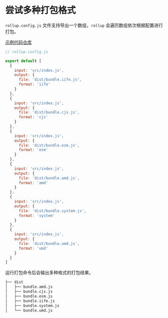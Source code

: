 # 尝试多种打包格式

`rollup.config.js` 文件支持导出一个数组，`rollup` 会遍历数组依次根据配置进行打包。

[示例代码仓库](https://github.com/jwchan1996/rollup-play/blob/main/08-formats)

```javascript
// rollup.config.js

export default [
  {
    input: 'src/index.js',
    output: {
      file: 'dist/bundle.iife.js',
      format: 'iife'
    }
  },
  {
    input: 'src/index.js',
    output: {
      file: 'dist/bundle.cjs.js',
      format: 'cjs'
    }
  },
  {
    input: 'src/index.js',
    output: {
      file: 'dist/bundle.esm.js',
      format: 'esm'
    }
  },
  {
    input: 'src/index.js',
    output: {
      file: 'dist/bundle.amd.js',
      format: 'amd'
    }
  },
  {
    input: 'src/index.js',
    output: {
      file: 'dist/bundle.system.js',
      format: 'system'
    }
  },
  {
    input: 'src/index.js',
    output: {
      file: 'dist/bundle.umd.js',
      format: 'umd'
    }
  }
]
```

运行打包命令后会输出多种格式的打包结果。

```bash
├── dist
│   ├── bundle.amd.js
│   ├── bundle.cjs.js
│   ├── bundle.esm.js
│   ├── bundle.iife.js
│   ├── bundle.system.js
│   └── bundle.umd.js
```